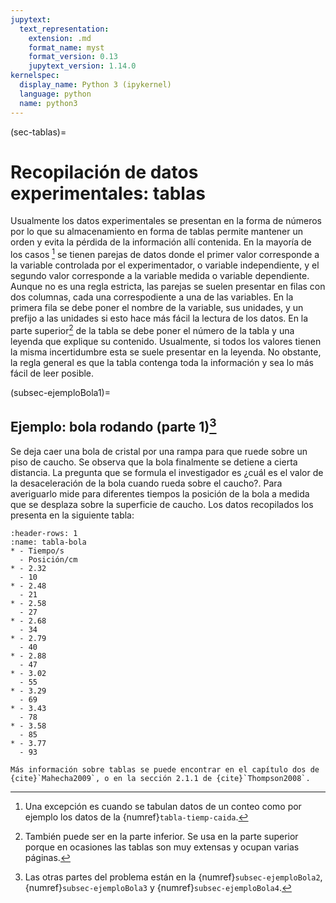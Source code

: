 ```yaml
---
jupytext:
  text_representation:
    extension: .md
    format_name: myst
    format_version: 0.13
    jupytext_version: 1.14.0
kernelspec:
  display_name: Python 3 (ipykernel)
  language: python
  name: python3
---
```


(sec-tablas)=
# Recopilación de datos experimentales: tablas

Usualmente los datos experimentales se presentan en la forma de números por lo que su almacenamiento en forma de tablas permite mantener un orden y evita la pérdida de la información allí contenida. En la mayoría de los casos [^caso] se tienen parejas de datos donde el primer valor corresponde a la variable controlada por el experimentador, o variable independiente, y el segundo valor corresponde a la variable medida o variable dependiente. Aunque no es una regla estricta, las parejas se suelen presentar en filas con dos columnas, cada una correspodiente a una de las variables. En la primera fila se debe poner el nombre de la variable, sus unidades, y un prefijo a las unidades si esto hace más fácil la lectura de los datos. En la parte superior[^lugar] de la tabla se debe poner el número de la tabla y una leyenda que explique su contenido. Usualmente, si todos los valores tienen la misma incertidumbre esta se suele presentar en la leyenda. No obstante, la regla general es que la tabla contenga toda la información y sea lo más fácil de leer posible.

[^lugar]: También puede ser en la parte inferior. Se usa en la parte superior porque en ocasiones las tablas son muy extensas y ocupan varias páginas.

(subsec-ejemploBola1)=
## Ejemplo: bola rodando (parte 1)[^ejemplo]
Se deja caer una bola de cristal por una rampa para que ruede sobre un piso de caucho. Se observa que la bola finalmente se detiene a cierta distancia. La pregunta que se formula el investigador es ¿cuál es el valor de la desaceleración de la bola cuando rueda sobre el caucho?. Para averiguarlo mide para diferentes tiempos la posición de la bola a medida que se desplaza sobre la superficie de caucho. Los datos recopilados los presenta en la siguiente tabla:

```{list-table} Posición de la bola en función  del tiempo. El tiempo se mide con una resolución de una centésima de segundo por lo que se considera con una incertidumbre de $\pm 0.01 \ \text{s}$. Las posiciones hasta el tiempo correspondiente a $2.68 \ \text{s}$ tienen una incertidumbre de $1 \ \text{cm}$. Para tiempos superiores la incertidumbre en la posición es de $2 \ \text{cm}$.
:header-rows: 1
:name: tabla-bola
* - Tiempo/s
  - Posición/cm
* - 2.32
  - 10
* - 2.48
  - 21
* - 2.58
  - 27
* - 2.68
  - 34
* - 2.79
  - 40
* - 2.88
  - 47
* - 3.02
  - 55
* - 3.29
  - 69
* - 3.43
  - 78
* - 3.58
  - 85
* - 3.77
  - 93
```

[^caso]: Una excepción es cuando se tabulan datos de un conteo como por ejemplo los datos de la {numref}`tabla-tiemp-caida`.

[^ejemplo]: Las otras partes del problema están en la {numref}`subsec-ejemploBola2`, {numref}`subsec-ejemploBola3` y {numref}`subsec-ejemploBola4`.


```{seealso}
Más información sobre tablas se puede encontrar en el capítulo dos de {cite}`Mahecha2009`, o en la sección 2.1.1 de {cite}`Thompson2008`.
```

